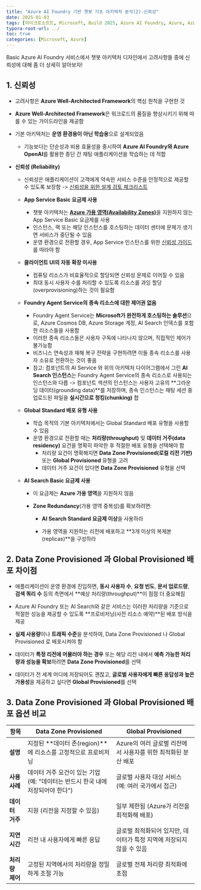 ```yaml
---
title: "Azure AI Foundry 기반 챗봇 기초 아키텍처 분석(2)-신뢰성"
date: 2025-01-03
tags: [마이크로소프트, Microsoft, Build 2025, Azure AI Foundry, Azure, Azure AI Foundry SDK, Azure OpenAI Studio, Azure OpenAI Service, Azure Machine Learning, Azure App Service, Azure Key Vault, Azure Monitor]
typora-root-url: ../
toc: true
categories: [Microsoft, Azure]
---
```


Basic Azure AI Foundry 서비스에서 챗봇 아키텍처 디자인에서 고려사항들 중에 신뢰성에 대해 좀 더 상세히 알아보자! 



## 1. 신뢰성

* 고려사항은 **Azure Well-Architected Framework**의 핵심 원칙을 구현한 것

*  **Azure Well-Architected Framework**은 워크로드의 품질을 향상시키기 위해 따를 수 있는 가이드라인을 제공함 

* 기본 아키텍처는 **운영 환경용이 아닌 학습용**으로 설계되었음

  * 기능보다는 단순성과 비용 효율성을 중시하여 **Azure AI Foundry와 Azure OpenAI**를 활용한 종단 간 채팅 애플리케이션을 학습하는 데 적합

* **신뢰성 (Reliability)**

  * 신뢰성은 애플리케이션이 고객에게 약속한 서비스 수준을 안정적으로 제공할 수 있도록 보장함 -> [신뢰성을 위한 설계 검토 체크리스트](https://learn.microsoft.com/en-us/azure/well-architected/reliability/checklist)

  * **App Service Basic 요금제 사용**

    * 챗봇 아키텍처는 [**Azure 가용 영역(Availability Zones)**](https://learn.microsoft.com/en-us/azure/reliability/availability-zones-overview?tabs=azure-cli)을 지원하지 않는 App Service Basic 요금제를 사용
    * 인스턴스, 랙 또는 해당 인스턴스를 호스팅하는 데이터 센터에 문제가 생기면 서비스가 중단될 수 있음
    * 운영 환경으로 전환할 경우, App Service 인스턴스를 위한 [신뢰성 가이드](https://learn.microsoft.com/en-us/azure/architecture/web-apps/app-service/architectures/baseline-zone-redundant#app-services) 를 따라야 함

  * **클라이언트 UI의 자동 확장 미사용**

    * 컴퓨팅 리소스가 비효율적으로 할당되면 신뢰성 문제로 이어질 수 있음
    * 최대 동시 사용자 수를 처리할 수 있도록 리소스를 과잉 할당(overprovisioning)하는 것이 필요함

  * **Foundry Agent Service의 종속 리소스에 대한 제어권 없음**

    * Foundry Agent Service는 **Microsoft가 완전하게 호스팅하는 솔루션**으로, Azure Cosmos DB, Azure Storage 계정, AI Search 인덱스를 포함한 리소스들을 사용함
    * 이러한 종속 리소스들은 사용자 구독에 나타나지 않으며, 직접적인 제어가 불가능함
    * 비즈니스 연속성과 재해 복구 전략을 구현하려면 이들 종속 리소스를 사용자 소유로 전환하는 것이 좋음
    * 참고: 컴포넌트의 AI Service 와 위의 아키텍처 다이어그램에서 그린 **AI Search 인스턴스**는 Foundry Agent Service의 종속 리소스로 사용되는 인스턴스와 다릅 -> 컴포넌트 섹션의 인스턴스는 사용자 고유의 **그라운딩 데이터(grounding data)**를 저장하며, 종속 인스턴스는 채팅 세션 중 업로드된 파일을 **실시간으로 청킹(chunking)** 합

  * **Global Standard 배포 유형 사용**

    * 학습 목적의 기본 아키텍처에서는 Global Standard 배포 유형을 사용할 수 있음
    * 운영 환경으로 전환할 때는 **처리량(throughput)** 및 **데이터 거주(data residency)** 요건을 명확히 파악한 후 적절한 배포 유형을 선택해야 함
      * 처리량 요건이 명확해지면 **Data Zone Provisioned(로컬 리전 기반)** 또는 **Global Provisioned** 유형을 고려
      * 데이터 거주 요건이 있다면 **Data Zone Provisioned** 유형을 선택

  * **AI Search Basic 요금제 사용**

    * 이 요금제는 **Azure 가용 영역**을 지원하지 않음

    * **Zone Redundancy**(가용 영역 중복성)를 확보하려면:

      * **AI Search Standard 요금제 이상**을 사용하라

      * 가용 영역을 지원하는 리전에 배포하고 **3개 이상의 복제본(replicas)**을 구성하라

        

## 2.  Data Zone Provisioned 과 Global Provisioned 배포 차이점

* 애플리케이션이 운영 환경에 진입하면, **동시 사용자 수**, **요청 빈도**, **문서 업로드량**, **검색 쿼리 수** 등의 측면에서 **예상 처리량(throughput)**이 점점 더 중요해짐

* Azure AI Foundry 또는 AI Search와 같은 서비스는 이러한 처리량을 기준으로 적절한 성능을 제공할 수 있도록 **프로비저닝(사전 리소스 예약)**된 배포 방식을 제공

* **실제 사용량**이나 **트래픽 수준**을 분석하여,  Data Zone Provisioned 나 Global Provisioned 로 배포시켜야 함

* 데이터가 **특정 리전에 머물러야 하는 경우** 또는 해당 리전 내에서 **예측 가능한 처리량과 성능을 확보**하려면 **Data Zone Provisioned**를 선택

* 데이터가 전 세계 어디에 저장되어도 괜찮고, **글로벌 사용자에게 빠른 응답성과 높은 가용성**을 제공하고 싶다면 **Global Provisioned**를 선택

  

## 3.  Data Zone Provisioned 과 Global Provisioned 배포 옵션 비교

| 항목            | **Data Zone Provisioned**                                    | **Global Provisioned**                                       |
| --------------- | ------------------------------------------------------------ | ------------------------------------------------------------ |
| **설명**        | 지정된 **데이터 존(region)**에 리소스를 고정적으로 프로비저닝 | Azure의 여러 글로벌 리전에서 사용자를 위한 최적화된 분산 배포 |
| **사용 사례**   | 데이터 거주 요건이 있는 기업 (예: "데이터는 반드시 한국 내에 저장되어야 한다") | 글로벌 사용자 대상 서비스 (예: 여러 국가에서 접근)           |
| **데이터 거주** | 지원 (리전을 지정할 수 있음)                                 | 일부 제한됨 (Azure가 리전을 최적화해 배포)                   |
| **지연 시간**   | 리전 내 사용자에게 빠른 응답                                 | 글로벌 최적화되어 있지만, 데이터가 특정 지역에 저장되지 않을 수 있음 |
| **처리량 제어** | 고정된 지역에서의 처리량을 정밀하게 조절 가능                | 글로벌 전체 처리량 최적화에 초점                             |